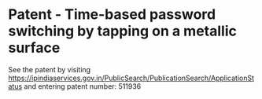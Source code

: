 # Patent - Time-based password switching by tapping on a metallic surface

See the patent by visiting https://ipindiaservices.gov.in/PublicSearch/PublicationSearch/ApplicationStatus and entering patent number: 511936
